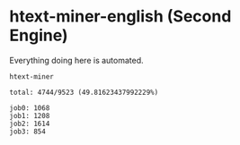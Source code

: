 # htext-miner-english (Second Engine)

Everything doing here is automated.

```
htext-miner

total: 4744/9523 (49.81623437992229%)

job0: 1068
job1: 1208
job2: 1614
job3: 854
```